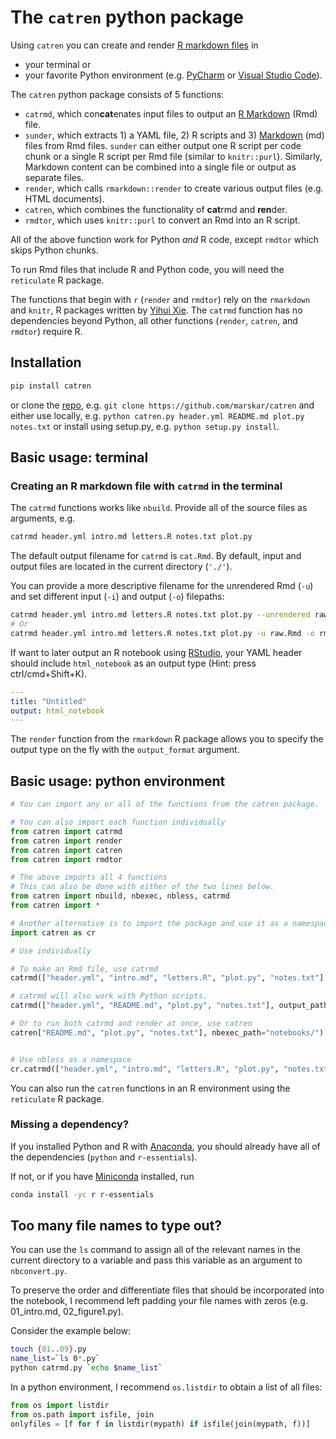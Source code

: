# The `catren` python package

Using `catren` you can create and render [R markdown files](https://rmarkdown.rstudio.com/) in
- your terminal or
- your favorite Python environment (e.g. [PyCharm](https://www.jetbrains.com/pycharm/) or [Visual Studio Code](https://code.visualstudio.com/docs/python/python-tutorial)).

The `catren` python package consists of 5 functions:
- `catrmd`, which con**cat**enates input files to output an [R Markdown](https://rmarkdown.rstudio.com/authoring_quick_tour.html) (Rmd) file.
- `sunder`, which extracts 1) a YAML file, 2) R scripts and 3) [Markdown](https://www.markdownguide.org/) (md) files from Rmd files. `sunder` can either output one R script per code chunk or a single R script per Rmd file (similar to `knitr::purl`). Similarly, Markdown content can be combined into a single file or output as separate files.
- `render`, which calls `rmarkdown::render` to create various output files (e.g. HTML documents).
- `catren`, which combines the functionality of **cat**rmd and **ren**der.
- `rmdtor`, which uses `knitr::purl` to convert an Rmd into an R script.

All of the above function work for Python _and_ R code, except `rmdtor` which skips Python chunks.

To run Rmd files that include R and Python code, you will need the `reticulate` R package.

The functions that begin with `r` (`render` and `rmdtor`) rely on the `rmarkdown` and `knitr`,
R packages written by [Yihui Xie](https://yihui.name/en/about/).
The `catrmd` function has no dependencies beyond Python,
all other functions (`render`, `catren`, and `rmdtor`) require R.

## Installation

```sh
pip install catren
```

or clone the [repo](https://github.com/marskar/catren), e.g. `git clone https://github.com/marskar/catren` and either use locally, e.g. `python catren.py header.yml README.md plot.py notes.txt` or install using setup.py, e.g. `python setup.py install`.

## Basic usage: terminal

### Creating an R markdown file with `catrmd` in the terminal

The `catrmd` functions works like `nbuild`. Provide all of the source files as arguments, e.g.

```sh
catrmd header.yml intro.md letters.R notes.txt plot.py
```

The default output filename for `catrmd` is `cat.Rmd`. By default, input and output files are located in the current directory (`'./'`).

You can provide a more descriptive filename for the unrendered Rmd (`-u`) and set different input  (`-i`) and output  (`-o`) filepaths:

```sh
catrmd header.yml intro.md letters.R notes.txt plot.py --unrendered raw.Rmd --output_path rmarkdown/
# Or
catrmd header.yml intro.md letters.R notes.txt plot.py -u raw.Rmd -o rmarkdown/
```

If want to later output an R notebook using [RStudio](https://rmarkdown.rstudio.com/r_notebooks), your YAML header should include `html_notebook` as an output type (Hint: press ctrl/cmd+Shift+K).

```yaml
---
title: "Untitled"
output: html_notebook
---
```

The `render` function from the `rmarkdown` R package allows you to specify the output type on the fly with the `output_format` argument.

## Basic usage: python environment

```python
# You can import any or all of the functions from the catren package.

# You can also import each function individually
from catren import catrmd
from catren import render
from catren import catren
from catren import rmdtor

# The above imports all 4 functions
# This can also be done with either of the two lines below.
from catren import nbuild, nbexec, nbless, catrmd
from catren import *

# Another alternative is to import the package and use it as a namespace.
import catren as cr

# Use individually

# To make an Rmd file, use catrmd
catrmd(["header.yml", "intro.md", "letters.R", "plot.py", "notes.txt"], output_path="rmarkdown/")

# catrmd will also work with Python scripts.
catrmd(["header.yml", "README.md", "plot.py", "notes.txt"], output_path="notebooks/")

# Or to run both catrmd and render at once, use catren
catren["README.md", "plot.py", "notes.txt"], nbexec_path="notebooks/")


# Use nbless as a namespace
cr.catrmd(["header.yml", "intro.md", "letters.R", "plot.py", "notes.txt"], output_path="rmarkdown/")
```

You can also run the `catren` functions in an R environment using the `reticulate` R package.

### Missing a dependency?

If you installed Python and R with [Anaconda](https://www.anaconda.com/download/), you should already have all of the dependencies (`python` and `r-essentials`).

If not, or if you have [Miniconda](https://conda.io/miniconda.html) installed, run

```sh
conda install -yc r r-essentials
```

## Too many file names to type out?

You can use the `ls` command to assign all of the relevant names in the current directory to a variable and pass this variable as an argument to `nbconvert.py`.

To preserve the order and differentiate files that should be incorporated into the notebook, I recommend left padding your file names with zeros (e.g. 01_intro.md, 02_figure1.py).

Consider the example below:

```sh
touch {01..09}.py
name_list=`ls 0*.py`
python catrmd.py `echo $name_list`
```

In a python environment, I recommend `os.listdir` to obtain a list of all files:
```python
from os import listdir
from os.path import isfile, join
onlyfiles = [f for f in listdir(mypath) if isfile(join(mypath, f))]
```
